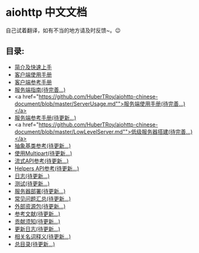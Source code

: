# aiohttp 中文文档

自己试着翻译，如有不当的地方请及时反馈~。:wink:

## 目录:
* <a href="https://github.com/HuberTRoy/aiohttp-chinese-document/blob/master/Introduce.md">简介及快速上手</a>
* <a href="https://github.com/HuberTRoy/aiohttp-chinese-document/blob/master/ClientUsage.md">客户端使用手册</a>
* <a href="https://github.com/HuberTRoy/aiohttp-chinese-document/blob/master/ClientReference.md">客户端参考手册</a>
* <a href="https://github.com/HuberTRoy/aiohttp-chinese-document/blob/master/ServerTutorial.md">服务端指南(待完善...)</a>
* <a href="https://github.com/HuberTRoy/aiohttp-chinese-document/blob/master/ServerUsage.md"">服务端使用手册(待完善...)</a>
* <a href="https://aiohttp.readthedocs.io/en/stable/web_reference.html">服务端参考手册(待更新...)</a>
* <a href="https://github.com/HuberTRoy/aiohttp-chinese-document/blob/master/LowLevelServer.md"">低级服务器搭建(待完善...)</a>
* <a href="https://aiohttp.readthedocs.io/en/stable/abc.html">抽象基类参考(待更新...)</a>
* <a href="https://aiohttp.readthedocs.io/en/stable/multipart.html">使用Multipart(待更新...)</a>
* <a href="https://aiohttp.readthedocs.io/en/stable/streams.html">流式API参考(待更新...)</a>
* <a href="https://aiohttp.readthedocs.io/en/stable/api.html">Helpers API参考(待更新...)</a>
* <a href="https://aiohttp.readthedocs.io/en/stable/logging.html">日志(待更新...)</a>
* <a href="https://aiohttp.readthedocs.io/en/stable/testing.html">测试(待更新...)</a>
* <a href="https://aiohttp.readthedocs.io/en/stable/deployment.html">服务器部署(待更新...)</a>
* <a href="https://aiohttp.readthedocs.io/en/stable/faq.html">常见问题汇总(待更新...)</a>
* <a href="https://aiohttp.readthedocs.io/en/stable/external.html">外部资源包(待更新...)</a>
* <a href="https://aiohttp.readthedocs.io/en/stable/essays.html">参考文献(待更新...)</a>
* <a href="https://aiohttp.readthedocs.io/en/stable/contributing.html">贡献须知(待更新...)</a>
* <a href="https://aiohttp.readthedocs.io/en/stable/changes.html">更新日志(待更新...)</a>
* <a href="https://aiohttp.readthedocs.io/en/stable/glossary.html">相关名词释义(待更新...)</a>
* <a href="https://aiohttp.readthedocs.io/en/stable/toc.html">总目录(待更新...)</a>


